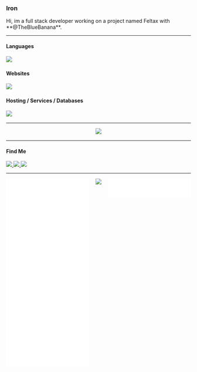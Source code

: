 <p align="center">
  <h3>Iron</h3>
  Hi, im a full stack developer working on a project named Feltax with **@TheBlueBanana**.
</p>
<hr/>
<p align="center">
  <h4>Languages</h4>
  <a href="https://skillicons.dev">
    <img src="https://skillicons.dev/icons?i=js,ts,nodejs">
  </a>
  <h4>Websites</h4>
  <a href="https://skillicons.dev">
    <img src="https://skillicons.dev/icons?i=react,html,css,sass">
  </a>
  <h4>Hosting / Services / Databases</h4>
  <a href="https://skillicons.dev">
    <img src="https://skillicons.dev/icons?i=heroku,firebase,gcp,mongodb">
  </a>
</p>
<hr/>
<p align="center">
  <a href="https://github.com/ryo-ma/github-profile-trophy">
    <img src="https://github-profile-trophy.vercel.app/?username=Iron7III&theme=juicyfresh&column=7&margin-w=15&no-frame=true&no-bg=true">
  </a>
</p>
<hr/>
<p align="center">
  <h4>Find Me</h4>
  <a href="https://twitter.com/iron__________">
    <img src="https://img.shields.io/badge/Twitter-000000?color=rgba(0,0,0,0)&style=for-the-badge&logo=twitter&logoColor=#1DA1F2">
  </a>
  <a href="https://discord.com/users/438390132538605589">
    <img src="https://img.shields.io/badge/Discord-000000?color=rgba(0,0,0,0%)&style=for-the-badge&logo=discord&logoColor=#5865F2">
  </a>
  <a href="https://github.com/Iron7III">
    <img src="https://img.shields.io/badge/Github-000000?color=rgba(0,0,0,0%)&style=for-the-badge&logo=github&logoColor=#5865F2">
  </a>
</p>
<hr/>
<p align="center">
  <a href="https://github.com/Iron7III/">
    <img src="https://github-readme-streak-stats.herokuapp.com/?user=Iron7III&hide_border=true&background=0D1117&currStreakLabel=FFFFFF&sideLabels=FFFFFF&currStreakNum=FFFFFF&dates=FFFFFF&sideNums=FFFFFF&fire=006BD6&ring=006BD6&stroke=FFFFFFFF" />
  </a>
  <a href="[https://github.com/Iron7III/](https://feltax.xyz)">
    <img align="left" width="45%" src="https://github.com/Iron7III/Iron7III/blob/main/metrics-left.svg">
  </a>
  <a href="[https://github.com/Iron7III/](https://feltax.xyz)">
    <img align="right" width="45%" src="https://github.com/Iron7III/Iron7III/blob/main/metrics-right.svg">
  </a>
</p>
